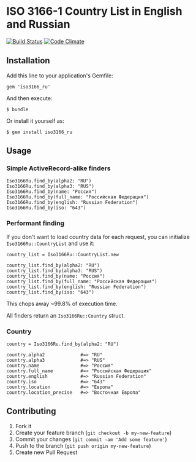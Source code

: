 # ISO 3166-1 Country List in English and Russian

[![Build Status](https://travis-ci.org/artemshitov/iso3166_ru.png?branch=master)](https://travis-ci.org/artemshitov/iso3166_ru) [![Code Climate](https://codeclimate.com/github/artemshitov/iso3166_ru.png)](https://codeclimate.com/github/artemshitov/iso3166_ru)

## Installation

Add this line to your application's Gemfile:

    gem 'iso3166_ru'

And then execute:

    $ bundle

Or install it yourself as:

    $ gem install iso3166_ru

## Usage

### Simple ActiveRecord-alike finders

    Iso3166Ru.find_by(alpha2: "RU")
    Iso3166Ru.find_by(alpha3: "RUS")
    Iso3166Ru.find_by(name: "Россия")
    Iso3166Ru.find_by(full_name: "Российская Федерация")
    Iso3166Ru.find_by(english: "Russian Federation")
    Iso3166Ru.find_by(iso: "643")

### Performant finding

If you don't want to load country data for each request, you can initialize `Iso3166Ru::CountryList` and use it:

    country_list = Iso3166Ru::CountryList.new

    country_list.find_by(alpha2: "RU")
    country_list.find_by(alpha3: "RUS")
    country_list.find_by(name: "Россия")
    country_list.find_by(full_name: "Российская Федерация")
    country_list.find_by(english: "Russian Federation")
    country_list.find_by(iso: "643")
    
This chops away ~99.8% of execution time.

All finders return an `Iso3166Ru::Country` struct.

### Country

    country = Iso3166Ru.find_by(alpha2: "RU")

    country.alpha2             #=> "RU"
    country.alpha3             #=> "RUS"
    country.name               #=> "Россия"
    country.full_name          #=> "Российская Федерация"
    country.english            #=> "Russian Federation"
    country.iso                #=> "643"
    country.location           #=> "Европа"
    country.location_precise   #=> "Восточная Европа"


## Contributing

1. Fork it
2. Create your feature branch (`git checkout -b my-new-feature`)
3. Commit your changes (`git commit -am 'Add some feature'`)
4. Push to the branch (`git push origin my-new-feature`)
5. Create new Pull Request
